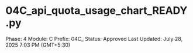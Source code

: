 # 04C_api_quota_usage_chart_READY.py

Phase: 4
Module: C
Prefix: 04C_
Status: Approved
Last Updated: July 28, 2025 7:03 PM (GMT+5:30)
